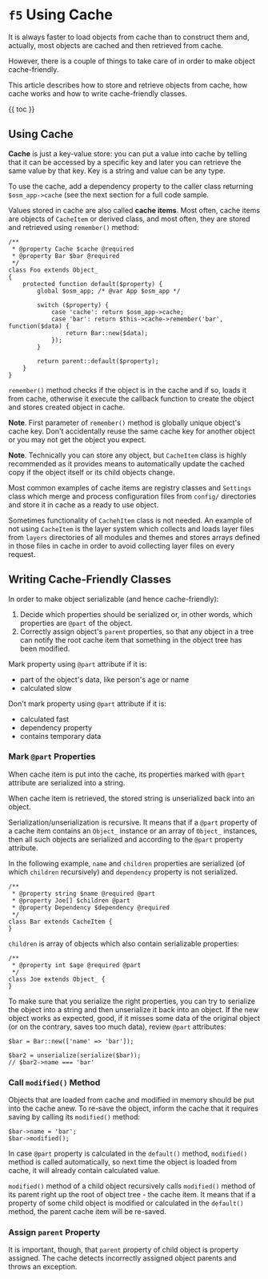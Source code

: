# `f5` Using Cache

It is always faster to load objects from cache than to construct them and, actually, most objects are cached and then retrieved from cache. 

However, there is a couple of things to take care of in order to make object cache-friendly. 

This article describes how to store and retrieve objects from cache, how cache works and how to write cache-friendly classes.

{{ toc }}

## Using Cache

**Cache** is just a key-value store: you can put a value into cache by telling that it can be accessed by a specific key and later you can retrieve the same value by that key. Key is a string and value can be any type.

To use the cache, add a dependency property to the caller class returning `$osm_app->cache` (see the next section for a full code sample.

Values stored in cache are also called **cache items**. Most often, cache items are objects of `CacheItem` or derived class, and most often, they are stored and retrieved using `remember()` method:

    /**
     * @property Cache $cache @required
     * @property Bar $bar @required
     */
    class Foo extends Object_
    {
        protected function default($property) {
            global $osm_app; /* @var App $osm_app */
    
            switch ($property) {
                case 'cache': return $osm_app->cache;
                case 'bar': return $this->cache->remember('bar', function($data) {
                    return Bar::new($data);
                });
            }
            
            return parent::default($property);
        }
    }
    
`remember()` method checks if the object is in the cache and if so, loads it from cache, otherwise it execute the callback function to create the object and stores created object in cache.     
 
**Note**. First parameter of `remember()` method is globally unique object's cache key. Don't accidentally reuse the same cache key for another object or you may not get the object you expect.  

**Note**. Technically you can store any object, but `CacheItem` class is highly recommended as it provides means to automatically update the cached copy if the object itself or its child objects change.

Most common examples of cache items are registry classes and `Settings` class which merge and process configuration files from `config/` directories and store it in cache as a ready to use object.

Sometimes functionality of `CachehItem` class is not needed. An example of not using `CacheItem` is the layer system which collects and loads layer files from `layers` directories of all modules and themes and stores arrays defined in those files in cache in order to avoid collecting layer files on every request.

## Writing Cache-Friendly Classes 

In order to make object serializable (and hence cache-friendly): 

1. Decide which properties should be serialized or, in other words, which properties are `@part` of the object.
2. Correctly assign object's `parent` properties, so that any object in a tree can notify the root cache item that something in the object tree has been modified.

Mark property using `@part` attribute if it is:

* part of the object's data, like person's age or name
* calculated slow  

Don't mark property using `@part` attribute if it is:

* calculated fast
* dependency property
* contains temporary data

### Mark `@part` Properties

When cache item is put into the cache, its properties marked with `@part` attribute are serialized into a string. 

When cache item is retrieved, the stored string is unserialized back into an object. 

Serialization/unserialization is recursive. It means that if a `@part` property of a cache item contains an `Object_` instance or an array of `Object_` instances, then all such objects are serialized and according to the `@part` property attribute.

In the following example, `name` and `children` properties are serialized (of which `children` recursively) and `dependency` property is not serialized.  

    /**
     * @property string $name @required @part
     * @property Joe[] $children @part
     * @property Dependency $dependency @required
     */
    class Bar extends CacheItem {
    }       

`children` is array of objects which also contain serializable properties:

    /**
     * @property int $age @required @part
     */
    class Joe extends Object_ {
    }       

To make sure that you serialize the right properties, you can try to serialize the object into a string and then unserialize it back into an object. If the new object works as expected, good, if it misses some data of the original object (or on the contrary, saves too much data), review `@part` attributes:

    $bar = Bar::new(['name' => 'bar']);
    
    $bar2 = unserialize(serialize($bar));
    // $bar2->name === 'bar'  

### Call `modified()` Method

Objects that are loaded from cache and modified in memory should be put into the cache anew. To re-save the object, inform the cache that it requires saving by calling its `modified()` method:

    $bar->name = 'bar';
    $bar->modified();
    
In case `@part` property is calculated in the `default()` method, `modified()` method is called automatically, so next time the object is loaded from cache, it will already contain calculated value.

`modified()` method of a child object recursively calls `modified()` method of its parent right up the root of object tree - the cache item. It means that if a property of some child object is modified or calculated in the `default()` method, the parent cache item will be re-saved.

### Assign `parent` Property

It is important, though, that `parent` property of child object is property assigned. The cache detects incorrectly assigned object parents and throws an exception. 

